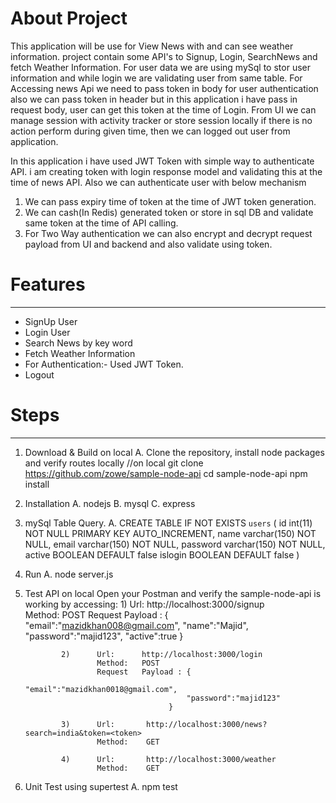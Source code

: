 # About Project
This application will be use for View News with and can see weather information.
project contain some API's to Signup, Login, SearchNews and fetch Weather Information.
For user data we are using mySql to stor user information and while login we are validating user from same table.
For Accessing news Api we need to pass token in body for user authentication also we can pass token in header but in this application i have pass in request body, user can get this token at the time of Login.
From UI we can manage session with activity tracker or store session locally if there is no action perform during given time, then we can logged out user from application.

In this application i have used JWT Token with simple way to authenticate API. i am creating token with login response model and validating this at the time of news API.
Also we can authenticate user with below mechanism
1. We can pass expiry time of token at the time of JWT token generation.
2. We can cash(In Redis) generated token or store in sql DB and validate same token at the time of API calling.
3. For Two Way authentication we can also encrypt and decrypt request payload from UI and backend and also validate     using token.

# Features
--------

- SignUp User
- Login User
- Search News by key word
- Fetch Weather Information
- For Authentication:- Used JWT Token.
- Logout


# Steps
_________________________________________________________________________________________________

1. Download & Build on local
    A.  Clone the repository, install node packages and verify routes locally
            //on local
            git clone https://github.com/zowe/sample-node-api
            cd sample-node-api
            npm install


2.  Installation
    A. nodejs
    B. mysql
    C. express

3. mySql Table Query.
    A. CREATE TABLE IF NOT EXISTS `users` (
        id int(11) NOT NULL PRIMARY KEY AUTO_INCREMENT,
        name varchar(150) NOT NULL,
        email varchar(150) NOT NULL,
        password varchar(150) NOT NULL,
        active BOOLEAN DEFAULT false
        islogin BOOLEAN DEFAULT false
        ) 

4. Run
    A. node server.js

5.  Test API on local
            Open your Postman and verify the sample-node-api is working by accessing:
                1)      Url:      http://localhost:3000/signup   
                        Method:   POST
                        Request   Payload :  {
                                            "email":"mazidkhan008@gmail.com",
                                            "name":"Majid",
                                            "password":"majid123",
                                            "active":true
                                        }

                2)      Url:      http://localhost:3000/login  
                        Method:   POST
                        Request   Payload : {
                                            "email":"mazidkhan0018@gmail.com",
                                            "password":"majid123"
                                        }

                3)      Url:       http://localhost:3000/news?search=india&token=<token>
                        Method:    GET

                4)      Url:       http://localhost:3000/weather
                        Method:    GET

5. Unit Test using supertest
    A. npm test
